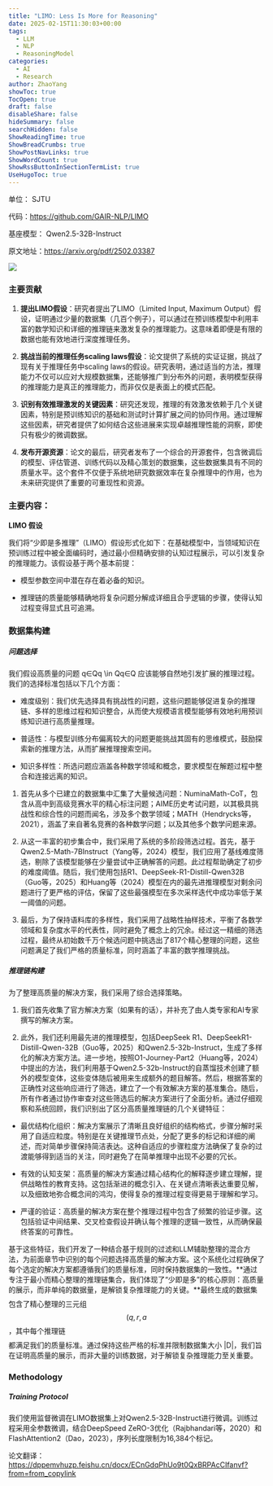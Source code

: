 ```yaml
---
title: "LIMO: Less Is More for Reasoning"
date: 2025-02-15T11:30:03+00:00
tags:
  - LLM
  - NLP
  - ReasoningModel
categories:
  - AI
  - Research
author: ZhaoYang
showToc: true
TocOpen: true
draft: false
disableShare: false
hideSummary: false
searchHidden: false
ShowReadingTime: true
ShowBreadCrumbs: true
ShowPostNavLinks: true
ShowWordCount: true
ShowRssButtonInSectionTermList: true
UseHugoToc: true
---
```


单位： SJTU

代码：https://github.com/GAIR-NLP/LIMO

基座模型： Qwen2.5-32B-Instruct

原文地址：https://arxiv.org/pdf/2502.03387

![](https://dppemvhuzp.feishu.cn/space/api/box/stream/download/asynccode/?code=ODQxN2YyMmZkNGQ2NzkwNjZiOTA0NTE1OWU2NGNiYWFfMFM2UVc4U3ZHSE9lZ1RPemNQTHFiZnQxOHF0TTliVzZfVG9rZW46T0huZ2IyMG4yb2lHV1B4d0dDYWM4TGhtbkVmXzE3NDg3NTg3MjE6MTc0ODc2MjMyMV9WNA)

### 主要贡献

1. **提出LIMO假设**：研究者提出了LIMO（Limited Input, Maximum Output）假设，证明通过少量的数据集（几百个例子），可以通过在预训练模型中利用丰富的数学知识和详细的推理链来激发复杂的推理能力。这意味着即便是有限的数据也能有效地进行深度推理任务。
    
2. **挑战当前的推理任务scaling laws假设**：论文提供了系统的实证证据，挑战了现有关于推理任务中scaling laws的假设。研究表明，通过适当的方法，推理能力不仅可以应对大规模数据集，还能够推广到分布外的问题，表明模型获得的推理能力是真正的推理能力，而非仅仅是表面上的模式匹配。
    
3. **识别有效推理激发的关键因素**：研究还发现，推理的有效激发依赖于几个关键因素，特别是预训练知识的基础和测试时计算扩展之间的协同作用。通过理解这些因素，研究者提供了如何结合这些进展来实现卓越推理性能的洞察，即使只有极少的微调数据。
    
4. **发布开源资源**：论文的最后，研究者发布了一个综合的开源套件，包含微调后的模型、评估管道、训练代码以及精心策划的数据集，这些数据集具有不同的质量水平。这个套件不仅便于系统地研究数据效率在复杂推理中的作用，也为未来研究提供了重要的可重现性和资源。
    

### 主要内容：

**LIMO 假设**

我们将“少即是多推理”（LIMO）假设形式化如下：在基础模型中，当领域知识在预训练过程中被全面编码时，通过最小但精确安排的认知过程展示，可以引发复杂的推理能力。该假设基于两个基本前提：

- 模型参数空间中潜在存在着必备的知识。
    
- 推理链的质量能够精确地将复杂问题分解成详细且合乎逻辑的步骤，使得认知过程变得显式且可追溯。
    

### 数据集构建

##### 问题选择

我们假设高质量的问题 q∈Qq \in Qq∈Q 应该能够自然地引发扩展的推理过程。我们的选择标准包括以下几个方面：

- 难度级别：我们优先选择具有挑战性的问题，这些问题能够促进复杂的推理链、多样的思维过程和知识整合，从而使大规模语言模型能够有效地利用预训练知识进行高质量推理。
    
- 普适性：与模型训练分布偏离较大的问题更能挑战其固有的思维模式，鼓励探索新的推理方法，从而扩展推理搜索空间。
    
- 知识多样性：所选问题应涵盖各种数学领域和概念，要求模型在解题过程中整合和连接远离的知识。
    

  

1. 首先从多个已建立的数据集中汇集了大量候选问题：NuminaMath-CoT，包含从高中到高级竞赛水平的精心标注问题；AIME历史考试问题，以其极具挑战性和综合性的问题而闻名，涉及多个数学领域；MATH（Hendrycks等，2021），涵盖了来自著名竞赛的各种数学问题；以及其他多个数学问题来源。
    
2. 从这一丰富的初步集合中，我们采用了系统的多阶段筛选过程。首先，基于Qwen2.5-Math-7BInstruct（Yang等，2024）模型，我们应用了基线难度筛选，剔除了该模型能够在少量尝试中正确解答的问题。此过程帮助确定了初步的难度阈值。随后，我们使用包括R1、DeepSeek-R1-Distill-Qwen32B（Guo等，2025）和Huang等（2024）模型在内的最先进推理模型对剩余问题进行了更严格的评估，保留了这些最强模型在多次采样迭代中成功率低于某一阈值的问题。
    
3. 最后，为了保持语料库的多样性，我们采用了战略性抽样技术，平衡了各数学领域和复杂度水平的代表性，同时避免了概念上的冗余。经过这一精细的筛选过程，最终从初始数千万个候选问题中挑选出了817个精心整理的问题，这些问题满足了我们严格的质量标准，同时涵盖了丰富的数学推理挑战。
    

  

##### 推理链构建

为了整理高质量的解决方案，我们采用了综合选择策略。

1. 我们首先收集了官方解决方案（如果有的话），并补充了由人类专家和AI专家撰写的解决方案。
    
2. 此外，我们还利用最先进的推理模型，包括DeepSeek R1、DeepSeekR1-Distill-Qwen-32B（Guo等，2025）和Qwen2.5-32b-Instruct，生成了多样化的解决方案方法。进一步地，按照O1-Journey-Part2（Huang等，2024）中提出的方法，我们利用基于Qwen2.5-32b-Instruct的自蒸馏技术创建了额外的模型变体，这些变体随后被用来生成额外的题目解答。然后，根据答案的正确性对这些响应进行了筛选，建立了一个有效解决方案的基准集合。随后，所有作者通过协作审查对这些筛选后的解决方案进行了全面分析。通过仔细观察和系统回顾，我们识别出了区分高质量推理链的几个关键特征：
    

- 最优结构化组织：解决方案展示了清晰且良好组织的结构格式，步骤分解时采用了自适应粒度。特别是在关键推理节点处，分配了更多的标记和详细的阐述，而对简单步骤保持简洁表达。这种自适应的步骤粒度方法确保了复杂的过渡能够得到适当的关注，同时避免了在简单推理中出现不必要的冗长。
    
- 有效的认知支架：高质量的解决方案通过精心结构化的解释逐步建立理解，提供战略性的教育支持。这包括渐进的概念引入、在关键点清晰表达重要见解，以及细致地弥合概念间的鸿沟，使得复杂的推理过程变得更易于理解和学习。
    
- 严谨的验证：高质量的解决方案在整个推理过程中包含了频繁的验证步骤。这包括验证中间结果、交叉检查假设并确认每个推理的逻辑一致性，从而确保最终答案的可靠性。
    

基于这些特征，我们开发了一种结合基于规则的过滤和LLM辅助整理的混合方法，为前面章节中识别的每个问题选择高质量的解决方案。这个系统化过程确保了每个选定的解决方案都遵循我们的质量标准，同时保持数据集的一致性。**通过专注于最小而精心整理的推理链集合，我们体现了“少即是多”的核心原则：高质量的展示，而非单纯的数据量，是解锁复杂推理能力的关键。**最终生成的数据集 $$$$ 包含了精心整理的三元组 $$(q,r,a$$，其中每个推理链 $$$$ 都满足我们的质量标准。通过保持这些严格的标准并限制数据集大小 |D|，我们旨在证明高质量的展示，而非大量的训练数据，对于解锁复杂推理能力至关重要。

### Methodology

##### **Training Protocol**

我们使用监督微调在LIMO数据集上对Qwen2.5-32B-Instruct进行微调。训练过程采用全参数微调，结合DeepSpeed ZeRO-3优化（Rajbhandari等，2020）和FlashAttention2（Dao，2023），序列长度限制为16,384个标记。

论文翻译：https://dppemvhuzp.feishu.cn/docx/ECnGdqPhUo9t0QxBRPAcCIfanvf?from=from_copylink
